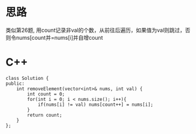 # 思路
类似第26题, 用count记录非val的个数，从前往后遍历，如果值为val则跳过，否则令nums[count并=nums[i]并自增count
# C++
```
class Solution {
public:
    int removeElement(vector<int>& nums, int val) {
        int count = 0;
        for(int i = 0; i < nums.size(); i++){
            if(nums[i] != val) nums[count++] = nums[i]; 
        }
        return count;
    }
};
```
